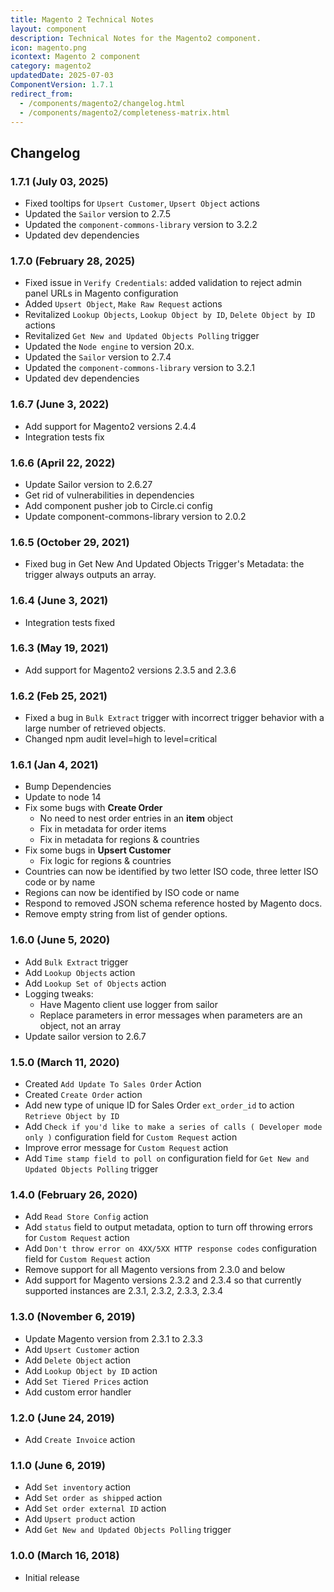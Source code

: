 ```yaml
---
title: Magento 2 Technical Notes
layout: component
description: Technical Notes for the Magento2 component.
icon: magento.png
icontext: Magento 2 component
category: magento2
updatedDate: 2025-07-03
ComponentVersion: 1.7.1
redirect_from:
  - /components/magento2/changelog.html
  - /components/magento2/completeness-matrix.html
---
```


## Changelog

### 1.7.1 (July 03, 2025)

* Fixed tooltips for `Upsert Customer`, `Upsert Object` actions
* Updated the `Sailor` version to 2.7.5
* Updated the `component-commons-library` version to 3.2.2
* Updated dev dependencies

### 1.7.0 (February 28, 2025)

* Fixed issue in `Verify Credentials`: added validation to reject admin panel URLs in Magento configuration
* Added `Upsert Object`, `Make Raw Request` actions
* Revitalized `Lookup Objects`, `Lookup Object by ID`, `Delete Object by ID` actions
* Revitalized `Get New and Updated Objects Polling` trigger
* Updated the `Node engine` to version 20.x.
* Updated the `Sailor` version to 2.7.4
* Updated the `component-commons-library` version to 3.2.1
* Updated dev dependencies

### 1.6.7 (June 3, 2022)

* Add support for Magento2 versions 2.4.4
* Integration tests fix

### 1.6.6 (April 22, 2022)

* Update Sailor version to 2.6.27
* Get rid of vulnerabilities in dependencies
* Add component pusher job to Circle.ci config
* Update component-commons-library version to 2.0.2

### 1.6.5 (October 29, 2021)

* Fixed bug in Get New And Updated Objects Trigger's Metadata: the trigger always outputs an array.

### 1.6.4 (June 3, 2021)

* Integration tests fixed

### 1.6.3 (May 19, 2021)

* Add support for Magento2 versions 2.3.5 and 2.3.6

### 1.6.2 (Feb 25, 2021)

* Fixed a bug in `Bulk Extract` trigger with incorrect trigger behavior with a large number of retrieved objects.
* Changed npm audit level=high to level=critical  

### 1.6.1 (Jan 4, 2021)

* Bump Dependencies
* Update to node 14
* Fix some bugs with **Create Order**
  * No need to nest order entries in an **item** object
  * Fix in metadata for order items
  * Fix in metadata for regions & countries
* Fix some bugs in **Upsert Customer**
  * Fix logic for regions & countries
* Countries can now be identified by two letter ISO code, three letter ISO code or by name
* Regions can now be identified by ISO code or name     
* Respond to removed JSON schema reference hosted by Magento docs.
* Remove empty string from list of gender options.

### 1.6.0 (June 5, 2020)

* Add `Bulk Extract` trigger
* Add `Lookup Objects` action
* Add `Lookup Set of Objects` action
* Logging tweaks:
  * Have Magento client use logger from sailor
  * Replace parameters in error messages when parameters are an object, not an array
* Update sailor version to 2.6.7

### 1.5.0 (March 11, 2020)

* Created `Add Update To Sales Order` Action
* Created `Create Order` action
* Add new type of unique ID for Sales Order `ext_order_id` to action `Retrieve Object by ID`
* Add `Check if you'd like to make a series of calls ( Developer mode only )` configuration field for `Custom Request` action
* Improve error message for `Custom Request` action
* Add `Time stamp field to poll on` configuration field for `Get New and Updated Objects Polling` trigger

### 1.4.0 (February 26, 2020)

* Add `Read Store Config` action
* Add `status` field to output metadata, option to turn off throwing errors for `Custom Request` action
* Add `Don't throw error on 4XX/5XX HTTP response codes` configuration field for `Custom Request` action
* Remove support for all Magento versions from 2.3.0 and below
* Add support for Magento versions 2.3.2 and 2.3.4 so that currently supported instances are 2.3.1, 2.3.2, 2.3.3, 2.3.4

### 1.3.0 (November 6, 2019)

* Update Magento version from 2.3.1 to 2.3.3
* Add `Upsert Customer` action
* Add `Delete Object` action
* Add `Lookup Object by ID` action
* Add `Set Tiered Prices` action
* Add custom error handler

### 1.2.0 (June 24, 2019)

* Add `Create Invoice` action

### 1.1.0 (June 6, 2019)

* Add `Set inventory` action
* Add `Set order as shipped` action
* Add `Set order external ID` action
* Add `Upsert product` action
* Add `Get New and Updated Objects Polling` trigger

### 1.0.0 (March 16, 2018)

* Initial release